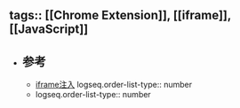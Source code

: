 tags:: [[Chrome Extension]], [[iframe]], [[JavaScript]] 
---

- ## 参考
	- [iframe注入](https://xu3352.github.io/javascript/2019/09/03/google-chrome-extension-tutorials-01#iframe%E6%B3%A8%E5%85%A5)
	  logseq.order-list-type:: number
	- logseq.order-list-type:: number